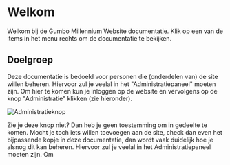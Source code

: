 # Welkom

Welkom bij de Gumbo Millennium Website documentatie. Klik op een van de items in het menu rechts om de documentatie te bekijken.

## Doelgroep

Deze documentatie is bedoeld voor personen die (onderdelen van) de site willen beheren. Hiervoor zul je veelal in het "Administratiepaneel" moeten zijn. Om hier te komen kun je inloggen op de website en vervolgens op de knop "Administratie" klikken (zie hieronder).

![Administratieknop](/docs/administratie.webp)

Zie je deze knop niet? Dan heb je geen toestemming om in gedeelte te komen. Mocht je toch iets willen toevoegen aan de site, check dan even het bijpassende kopje
in deze documentatie, dan wordt vaak duidelijk hoe je alsnog dit kan beheren.
Hiervoor zul je veelal in het Administratiepaneel moeten zijn. Om
